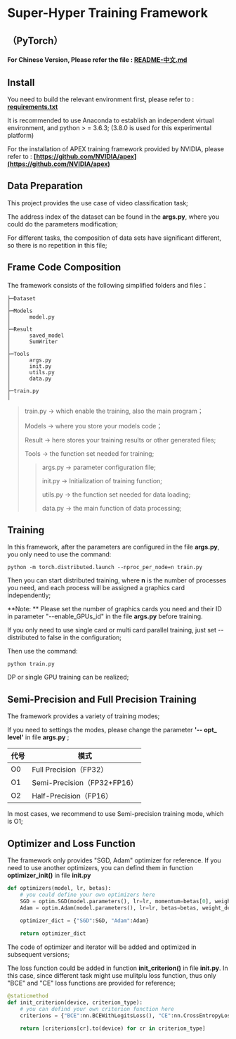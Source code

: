# Super-Hyper Training Framework

## （PyTorch）



#### For Chinese Version, Please refer the file : [**README-中文.md**](README-中文.md)



## Install 

You need to build the relevant environment first, please refer to : [**requirements.txt**](requirements.txt)

It is recommended to use Anaconda to establish an independent virtual environment, and python > = 3.6.3; (3.8.0 is used for this experimental platform)

For the installation of APEX training framework provided by NVIDIA, please refer to : **[https://github.com/NVIDIA/apex](https://github.com/NVIDIA/apex)**



## Data Preparation

This project provides the use case of video classification task;

The address index of the dataset can be found in the **args.py**, where you could do the parameters modification;

For different tasks, the composition of data sets have significant different, so there is no repetition in this file;



## Frame Code Composition

The framework consists of the following simplified folders and files：

```shell
├─Dataset
│
├─Models
│      model.py
│
├─Result
│      saved_model
│      SumWriter
│
├─Tools
│      args.py
│      init.py
│      utils.py
│      data.py
│
├─train.py
│
```

> train.py -> which enable the training, also the main program；
>
> Models ->  where you store your models code；
>
> Result   -> here stores your training results or other generated files;
>
> Tools     -> the function set needed for training;
>
> > args.py -> parameter configuration file;
> >
> > init.py   -> Initialization of training function;
> >
> > utils.py ->  the function set needed for data loading;
> >
> > data.py -> the main function of data processing;



## Training

In this framework, after the parameters are configured in the file **args.py**, you only need to use the command:

```shell
python -m torch.distributed.launch --nproc_per_node=n train.py
```

Then you can start distributed training, where **n** is the number of processes you need, and each process will be assigned a graphics card independently;

**Note: ** Please set the number of graphics cards you need and their ID in parameter "--enable_GPUs_id" in the file **args.py** before training.



If you only need to use single card or multi card parallel training, just set -- distributed to false in the configuration;

Then use the command:

```shell
python train.py
```

DP or single GPU training can be realized;



## Semi-Precision and Full Precision Training

The framework provides a variety of training modes;

If you need to settings the modes, please change the parameter **'-- opt_ level'** in file **args.py** ;

| 代号 | 模式                        |
| ---- | --------------------------- |
| O0   | Full Precision（FP32）      |
| O1   | Semi-Precision（FP32+FP16） |
| O2   | Half-Precision（FP16）      |

In most cases, we recommend to use Semi-precision training mode, which is O1;



## Optimizer and Loss Function

The framework only provides "SGD, Adam" optimizer for reference. If you need to use another optimizers, you can defind them in function **optimizer_init()** in file **init.py**

```python
def optimizers(model, lr, betas):
    # you could define your own optimizers here
    SGD = optim.SGD(model.parameters(), lr=lr, momentum=betas[0], weight_decay=1e-2)
    Adam = optim.Adam(model.parameters(), lr=lr, betas=betas, weight_decay=1e-3)
	
    optimizer_dict = {"SGD":SGD, "Adam":Adam}

    return optimizer_dict
```
The code of optimizer and iterator will be added and optimized in subsequent versions;



The loss function could be added in function **init_criterion()** in file **init.py**. In this case, since different task might use mulitplu loss function, thus only "BCE" and "CE" loss functions are provided for reference;

```python
@staticmethod
def init_criterion(device, criterion_type):
    # you can defind your own criterion function here
    criterions = {"BCE":nn.BCEWithLogitsLoss(), "CE":nn.CrossEntropyLoss()}

    return [criterions[cr].to(device) for cr in criterion_type]
```
